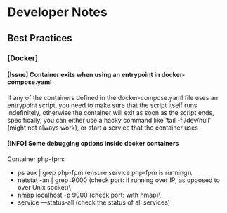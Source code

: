 # Developer Notes

## Best Practices

### [Docker]
#### [Issue] Container exits when using an entrypoint in docker-compose.yaml

If any of the containers defined in the docker-compose.yaml file uses an entrypoint script,
you need to make sure that the script itself runs indefinitely, otherwise the container will exit
as soon as the script ends, specifically, you can either use a hacky command like 'tail -f /dev/null'
(might not always work), or start a service that the container uses

#### [INFO] Some debugging options inside docker containers

Container php-fpm:
- ps aux | grep php-fpm (ensure service php-fpm is running)\
- netstat -an | grep :9000 (check port: if running over IP, as opposed to over Unix socket)\
- nmap localhost -p 9000 (check port: with nmap)\
- service —status-all (check the status of all services)